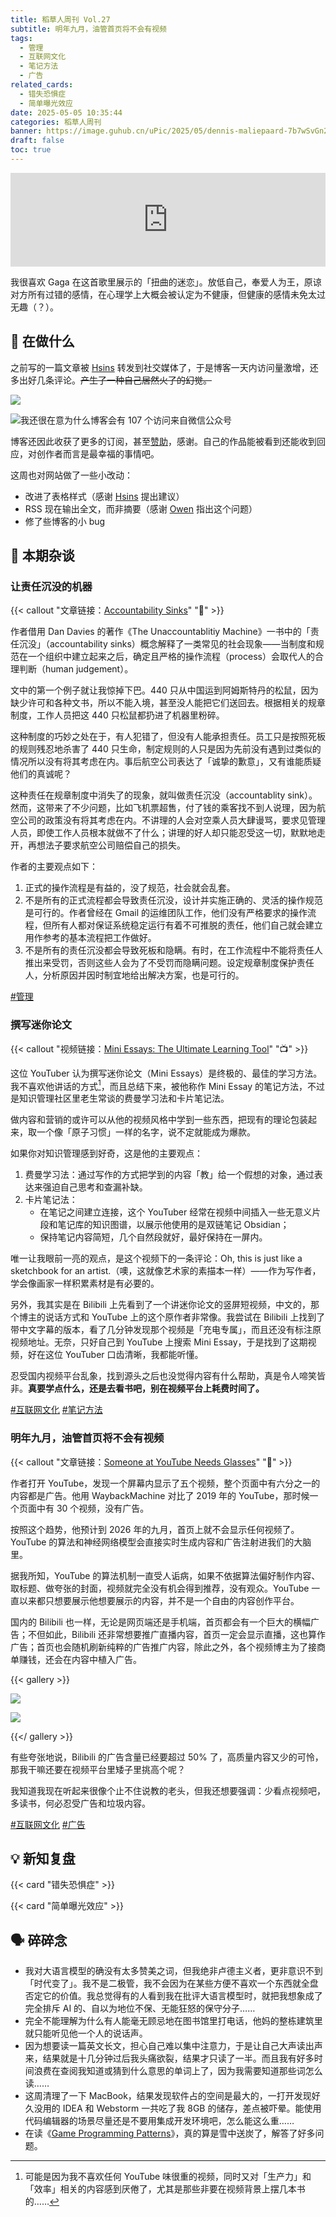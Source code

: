 ```yaml
---
title: 稻草人周刊 Vol.27
subtitle: 明年九月，油管首页将不会有视频
tags: 
  - 管理
  - 互联网文化
  - 笔记方法
  - 广告
related_cards: 
  - 错失恐惧症
  - 简单曝光效应
date: 2025-05-05 10:35:44
categories: 稻草人周刊
banner: https://image.guhub.cn/uPic/2025/05/dennis-maliepaard-7b7wSvGn2W4-unsplash-2.jpg
draft: false
toc: true
---
```


<iframe allow="autoplay *; encrypted-media *;" frameborder="0" height="150" style="width:100%;max-width:660px;overflow:hidden;background:transparent;" sandbox="allow-forms allow-popups allow-same-origin allow-scripts allow-storage-access-by-user-activation allow-top-navigation-by-user-activation" src="https://embed.music.apple.com/cn/album/judas/1440857161?i=1440857433"></iframe>

我很喜欢 Gaga 在这首歌里展示的「扭曲的迷恋」。放低自己，奉爱人为王，原谅对方所有过错的感情，在心理学上大概会被认定为不健康，但健康的感情未免太过无趣（？）。<!--more-->

## 🙋 在做什么

之前写的一篇文章被 [Hsins](https://github.com/hsins) 转发到社交媒体了，于是博客一天内访问量激增，还多出好几条评论。~~产生了一种自己居然火了的幻觉。~~

![](https://image.guhub.cn/uPic/2025/05/PixPin_2025-05-05_10-17-46.png)

![我还很在意为什么博客会有 107 个访问来自微信公众号](https://image.guhub.cn/uPic/2025/05/PixPin_2025-05-05_10-18-04.png "我还很在意为什么博客会有 107 个访问来自微信公众号")

博客还因此收获了更多的订阅，甚至[赞助](/sponsor/)，感谢。自己的作品能被看到还能收到回应，对创作者而言是最幸福的事情吧。

这周也对网站做了一些小改动：

- 改进了表格样式（感谢 [Hsins](https://github.com/hsins) 提出建议）
- RSS 现在输出全文，而非摘要（感谢 [Owen](https://www.owenyoung.com) 指出这个问题）
- 修了些博客的小 bug


## 💬 本期杂谈

### 让责任沉没的机器

{{< callout "文章链接：[Accountability Sinks](https://250bpm.substack.com/p/accountability-sinks)" "📜" >}}

作者借用 Dan Davies 的著作《The Unaccountablitiy Machine》一书中的「责任沉没」（accountability sinks）概念解释了一类常见的社会现象——当制度和规范在一个组织中建立起来之后，确定且严格的操作流程（process）会取代人的合理判断（human judgement）。

文中的第一个例子就让我惊掉下巴。440 只从中国运到阿姆斯特丹的松鼠，因为缺少许可和各种文书，所以不能入境，甚至没人能把它们送回去。根据相关的规章制度，工作人员把这 440 只松鼠都扔进了机器里粉碎。

这种制度的巧妙之处在于，有人犯错了，但没有人能承担责任。员工只是按照死板的规则残忍地杀害了 440 只生命，制定规则的人只是因为先前没有遇到过类似的情况所以没有将其考虑在内。事后航空公司表达了「诚挚的歉意」，又有谁能质疑他们的真诚呢？

这种责任在规章制度中消失了的现象，就叫做责任沉没（accountablity sink）。然而，这带来了不少问题，比如飞机票超售，付了钱的乘客找不到人说理，因为航空公司的政策没有将其考虑在内。不讲理的人会对空乘人员大肆谩骂，要求见管理人员，即使工作人员根本就做不了什么；讲理的好人却只能忍受这一切，默默地走开，再想法子要求航空公司赔偿自己的损失。

作者的主要观点如下：

1. 正式的操作流程是有益的，没了规范，社会就会乱套。
2. 不是所有的正式流程都会导致责任沉没，设计并实施正确的、灵活的操作规范是可行的。作者曾经在 Gmail 的运维团队工作，他们没有严格要求的操作流程，但所有人都对保证系统稳定运行有着不可推脱的责任，他们自己就会建立用作参考的基本流程把工作做好。
3. 不是所有的责任沉没都会导致死板和隐瞒。有时，在工作流程中不能将责任人推出来受罚，否则这些人会为了不受罚而隐瞒问题。设定规章制度保护责任人，分析原因并因时制宜地给出解决方案，也是可行的。

[#管理](/tags/管理)

### 撰写迷你论文

{{< callout "视频链接：[Mini Essays: The Ultimate Learning Tool](https://www.youtube.com/watch?v=N4YjXJVzoZY)" "📺" >}}

这位 YouTuber 认为撰写迷你论文（Mini Essays）是终极的、最佳的学习方法。我不喜欢他讲话的方式[^1]，而且总结下来，被他称作 Mini Essay 的笔记方法，不过是知识管理社区里老生常谈的费曼学习法和卡片笔记法。

做内容和营销的或许可以从他的视频风格中学到一些东西，把现有的理论包装起来，取一个像「原子习惯」一样的名字，说不定就能成为爆款。

如果你对知识管理感到好奇，这是他的主要观点：

1. 费曼学习法：通过写作的方式把学到的内容「教」给一个假想的对象，通过表达来强迫自己思考和查漏补缺。
2. 卡片笔记法：
   - 在笔记之间建立连接，这个 YouTuber 经常在视频中间插入一些无意义片段和笔记库的知识图谱，以展示他使用的是双链笔记 Obsidian；
   - 保持笔记内容简短，几个自然段就好，最好保持在一屏内。

唯一让我眼前一亮的观点，是这个视频下的一条评论：Oh, this is just like a sketchbook for an artist.（噢，这就像艺术家的素描本一样）——作为写作者，学会像画家一样积累素材是有必要的。

另外，我其实是在 Bilibili 上先看到了一个讲迷你论文的竖屏短视频，中文的，那个博主的说话方式和 YouTube 上的这个原作者非常像。我尝试在 Bilibili 上找到了带中文字幕的版本，看了几分钟发现那个视频是「充电专属」，而且还没有标注原视频地址。无奈，只好自己到 YouTube 上搜索 Mini Essay，于是找到了这期视频，好在这位 YouTuber 口齿清晰，我都能听懂。

忍受国内视频平台乱象，找到源头之后也没觉得内容有什么帮助，真是令人啼笑皆非。**真要学点什么，还是去看书吧，别在视频平台上耗费时间了。**

[#互联网文化](/tags/互联网文化) [#笔记方法](/tags/笔记方法)

### 明年九月，油管首页将不会有视频

{{< callout "文章链接：[Someone at YouTube Needs Glasses](https://jayd.ml/2025/04/30/someone-at-youtube-needs-glasses.html)" "📜" >}}

作者打开 YouTube，发现一个屏幕内显示了五个视频，整个页面中有六分之一的内容都是广告。他用 WaybackMachine 对比了 2019 年的 YouTube，那时候一个页面中有 30 个视频，没有广告。

按照这个趋势，他预计到 2026 年的九月，首页上就不会显示任何视频了。YouTube 的算法和神经网络模型会直接实时生成内容和广告注射进我们的大脑里。

据我所知，YouTube 的算法机制一直受人诟病，如果不依据算法偏好制作内容、取标题、做夸张的封面，视频就完全没有机会得到推荐，没有观众。YouTube 一直以来都只想要展示他想要展示的内容，并不是一个自由的内容创作平台。

国内的 Bilibili 也一样，无论是网页端还是手机端，首页都会有一个巨大的横幅广告；不但如此，Bilibili 还非常想要推广直播内容，首页一定会显示直播，这也算作广告；首页也会随机刷新纯粹的广告推广内容，除此之外，各个视频博主为了接商单赚钱，还会在内容中植入广告。

{{< gallery >}}

![](https://image.guhub.cn/uPic/2025/05/IMG_5D50FC701F1F-1大.jpeg)

![](https://image.guhub.cn/uPic/2025/05/PixPin_2025-05-05_09-49-18大.jpeg)

{{</ gallery >}}

有些夸张地说，Bilibili 的广告含量已经要超过 50% 了，高质量内容又少的可怜，那我干嘛还要在视频平台里矮子里挑高个呢？

我知道我现在听起来很像个止不住说教的老头，但我还想要强调：少看点视频吧，多读书，何必忍受广告和垃圾内容。

[#互联网文化](/tags/互联网文化) [#广告](/tags/广告)

## 💡 新知复盘

{{< card "错失恐惧症" >}}

{{< card "简单曝光效应" >}}


## 🗣️ 碎碎念

- 我对大语言模型的确没有太多赞美之词，但我绝非卢德主义者，更非意识不到「时代变了」。我不是二极管，我不会因为在某些方便不喜欢一个东西就全盘否定它的价值。我总觉得有的人看到我在批评大语言模型时，就把我想象成了完全排斥 AI 的、自以为地位不保、无能狂怒的保守分子……
- 完全不能理解为什么有人能毫无顾忌地在图书馆里打电话，他妈的整栋建筑里就只能听见他一个人的说话声。
- 因为想要读一篇英文长文，担心自己难以集中注意力，于是让自己大声读出声来，结果就是十几分钟过后我头痛欲裂，结果才只读了一半。而且我有好多时间浪费在查阅我知道或猜到什么意思的单词上了，因为我需要知道那些词怎么读……
- 这周清理了一下 MacBook，结果发现软件占的空间是最大的，一打开发现好久没用的 IDEA 和 Webstorm 一共吃了我 8GB 的储存，差点被吓晕。能使用代码编辑器的场景尽量还是不要用集成开发环境吧，怎么能这么重……
- 在读《[Game Programming Patterns](https://gameprogrammingpatterns.com)》，真的算是雪中送炭了，解答了好多问题。

[^1]: 可能是因为我不喜欢任何 YouTube 味很重的视频，同时又对「生产力」和「效率」相关的内容感到厌倦了，尤其是那些非要在视频背景上摆几本书的……
